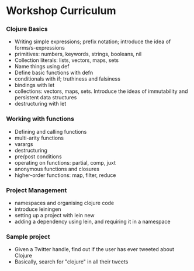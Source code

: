 # Workshop Curriculum

### Clojure Basics
* Writing simple expressions; prefix notation; introduce the idea of forms/s-expressions
* primitives: numbers, keywords, strings, booleans, nil
* Collection literals: lists, vectors, maps, sets
* Name things using def
* Define basic functions with defn
* conditionals with if; truthiness and falsiness
* bindings with let
* collections: vectors, maps, sets. Introduce the ideas of immutability and persistent data structures
* destructuring with let

### Working with functions
* Defining and calling functions
* multi-arity functions
* varargs
* destructuring
* pre/post conditions
* operating on functions: partial, comp, juxt
* anonymous functions and closures
* higher-order functions: map, filter, reduce

### Project Management
* namespaces and organising clojure code
* introduce leiningen
* setting up a project with lein new
* adding a dependency using lein, and requiring it in a namespace

### Sample project
* Given a Twitter handle, find out if the user has ever tweeted about Clojure
* Basically, search for "clojure" in all their tweets
